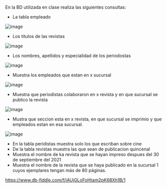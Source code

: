 En la BD utilizada en clase realiza las siguientes consultas:

* La tabla empleado

![image](https://user-images.githubusercontent.com/101414787/170727821-2ee7f024-6f1c-4e59-a536-33500ca01d2d.png)


* Los titulos de las revistas

![image](https://user-images.githubusercontent.com/101414787/170728074-db25f10c-b40d-4fb1-985f-eee98a9b5e97.png)


* Los nombres, apellidos y especialidad de los periodostas

![image](https://user-images.githubusercontent.com/101414787/170728403-e536f946-6463-459f-a699-d522e46d4cfb.png)


* Muestra los empleados que estan en x sucursal

![image](https://user-images.githubusercontent.com/101414787/170733581-50435547-9e39-4e11-943e-e77eaa230aa0.png)


* Muestra que periodistas colaboraron en x revista y en que sucursal se publico la revista

![image](https://user-images.githubusercontent.com/101414787/170735519-507bf740-b520-41e5-bb62-4019051a8763.png)


* Mustra que seccion esta en x revista, en que sucursal se imprimio y que empleados estan en esa sucursal.

![image](https://user-images.githubusercontent.com/101414787/171100094-8c252a09-4656-4980-b5e9-3e9e2bdaf298.png)


* En la tabla peridistas muestra solo los que escriban sobre cine
* De la tabla revistas muestra las que sean de publicacion quincenal
* Muestra el nombre de ka revista que se hayan impreso despues del 30 de septiembre del 2021
* Muestra el nombre de la revista que se haya publicado en la sucursal 1 cuyos ejemplares tengan más de 80 páginas.

https://www.db-fiddle.com/f/iAUjGLoFoHtam2pK68Xh1B/1
